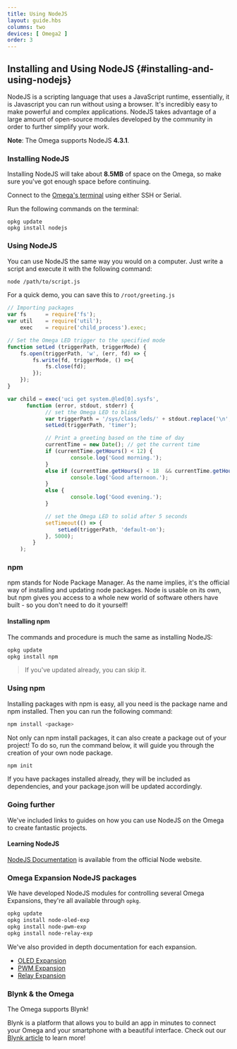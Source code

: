 ```yaml
---
title: Using NodeJS
layout: guide.hbs
columns: two
devices: [ Omega2 ]
order: 3
---
```


<!-- // refer to the existing article for guidance -->

## Installing and Using NodeJS {#installing-and-using-nodejs}

NodeJS is a scripting language that uses a JavaScript runtime, essentially, it is Javascript you can run without using a browser. It's incredibly easy to make powerful and complex applications. NodeJS takes advantage of a large amount of open-source modules developed by the community in order to further simplify your work.

**Note**: The Omega supports NodeJS **4.3.1**.


### Installing NodeJS

Installing NodeJS will take about **8.5MB** of space on the Omega, so make sure you've got enough space before continuing.

Connect to the [Omega's terminal](#connecting-to-the-omega-terminal) using either SSH or Serial.

Run the following commands on the terminal:

```
opkg update
opkg install nodejs
```

### Using NodeJS


You can use NodeJS the same way you would on a computer. Just write a script and execute it with the following command:

``` bash
node /path/to/script.js
```

For a quick demo, you can save this to `/root/greeting.js`

```javascript
// Importing packages
var fs      = require('fs');
var util    = require('util');
    exec    = require('child_process').exec;

// Set the Omega LED trigger to the specified mode
function setLed (triggerPath, triggerMode) {
    fs.open(triggerPath, 'w', (err, fd) => {
        fs.write(fd, triggerMode, () =>{
            fs.close(fd);
        });
    });
}

var child = exec('uci get system.@led[0].sysfs',
      function (error, stdout, stderr) {
            // set the Omega LED to blink
            var triggerPath = '/sys/class/leds/' + stdout.replace('\n','') + '/trigger'
            setLed(triggerPath, 'timer');

            // Print a greeting based on the time of day
            currentTime = new Date(); // get the current time
            if (currentTime.getHours() < 12) {
                    console.log('Good morning.');
            }
            else if (currentTime.getHours() < 18  && currentTime.getHours() >= 12) {
                    console.log('Good afternoon.');
            }
            else {
                    console.log('Good evening.');
            }

            // set the Omega LED to solid after 5 seconds
            setTimeout(() => {
                setLed(triggerPath, 'default-on');
            }, 5000);
        }
    );
```


### npm

npm stands for Node Package Manager. As the name implies, it's the official way of installing and updating node packages. Node is usable on its own, but npm gives you access to a whole new world of software others have built - so you don't need to do it yourself!

#### Installing npm

The commands and procedure is much the same as installing NodeJS:

``` bash
opkg update
opkg install npm
```

>If you've updated already, you can skip it.


### Using npm

Installing packages with npm is easy, all you need is the package name and npm installed. Then you can run the following command:

``` bash
npm install <package>
```

Not only can npm install packages, it can also create a package out of your project! To do so, run the command below, it will guide you through the creation of your own node package.

``` bash
npm init
```

If you have packages installed already, they will be included as dependencies, and your package.json will be updated accordingly.

### Going further

We've included links to guides on how you can use NodeJS on the Omega to create fantastic projects.

#### Learning NodeJS

<!-- // link to nodejs documentation and guides for more info on getting started and learning NodeJS -->

[NodeJS Documentation](https://nodejs.org/docs/latest-v4.x/api/) is available from the official Node website.

### Omega Expansion NodeJS packages

We have developed NodeJS modules for controlling several Omega Expansions, they're all available through `opkg`.

``` bash
opkg update
opkg install node-oled-exp
opkg install node-pwm-exp
opkg install node-relay-exp
```

We've also provided in depth documentation for each expansion.

* [OLED Expansion](#oled-expansion-node-module)
* [PWM Expansion](#pwm-expansion-node-module)
* [Relay Expansion](#relay-expansion-node-module)



### Blynk & the Omega

The Omega supports Blynk!

Blynk is a platform that allows you to build an app in minutes to connect your Omega and your smartphone with a beautiful interface. Check out our [Blynk article](#blynk-library) to learn more!


<!-- // brief description of Blynk and how they're awesome -->
<!-- // link to the main blynk article -->
